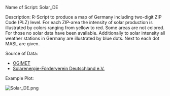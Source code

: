 ﻿Name of Script: Solar_DE

Description: R-Script to produce a map of Germany including two-digit ZIP Code (PLZ) level. For each ZIP-area the intensity of solar production is illustrated by colors ranging from yellow to red. Some areas are not colored. For those no solar data have been available. Additionally to solar intensity all weather stations in Germany are illustrated by blue dots. Next to each dot MASL are given.

Source of Data:
- [OGIMET](https://www.ogimet.com)
- [Solarenergie-Förderverein Deutschland e.V.](https://www.pv-ertraege.de/cgi-bin/pvdaten/src/region_uebersichten_auswahl.pl/kl)

Example Plot:

![Solar_DE.png](https://github.com/coba-simulation/Solar_DE/Solar_map.png)